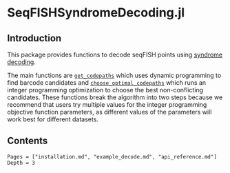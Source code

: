 # SeqFISHSyndromeDecoding.jl


## Introduction
This package provides functions to decode seqFISH points using [syndrome decoding](https://en.wikipedia.org/wiki/Decoding_methods#Syndrome_decoding).

The main functions are [`get_codepaths`](@ref) which uses dynamic programming to find barcode candidates and [`choose_optimal_codepaths`](@ref) which runs an integer programming optimization to choose the best non-conflicting candidates. These functions break the algorithm into two steps because we recommend that users try multiple values for the integer programming objective function parameters, as different values of the parameters will work best for different datasets.

## Contents
```@contents
Pages = ["installation.md", "example_decode.md", "api_reference.md"]
Depth = 3
```